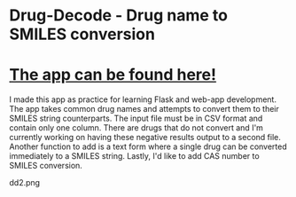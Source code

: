 # Drug-Decode - Drug name to SMILES conversion

# [The app can be found here!](http://www.drug-decode.appspot.com/)

I made this app as practice for learning Flask and web-app development. The app takes common drug names and attempts to convert them to their SMILES string counterparts. The input file must be in CSV format and contain only one column. There are drugs that do not convert and I'm currently working on having these negative results output to a second file. Another function to add is a text form where a single drug can be converted immediately to a SMILES string. Lastly, I'd like to add CAS number to SMILES conversion.

dd2.png

